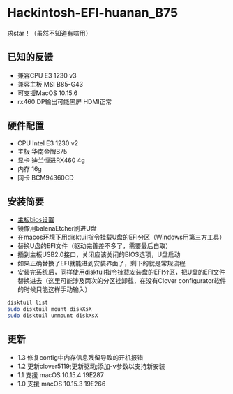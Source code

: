 # Hackintosh-EFI-huanan_B75
求star！（虽然不知道有啥用）

## 已知的反馈
- 兼容CPU E3 1230 v3
- 兼容主板 MSI B85-G43
- 可支援MacOS 10.15.6
- rx460 DP输出可能黑屏 HDMI正常

## 硬件配置
- CPU	Intel E3 1230 v2
- 主板	华南金牌B75
- 显卡	迪兰恒进RX460 4g
- 内存	16g
- 网卡	BCM94360CD	

## 安装简要
- [主板bios设置](https://github.com/LeUKi/Hackintosh-EFI-huanan_B75/blob/master/B75-Bios-setting.md)
- 镜像用balenaEtcher刷进U盘
- 在macos环境下用disktuil指令挂载U盘的EFI分区（Windows用第三方工具）
- 替换U盘的EFI文件（驱动完善差不多了，需要最后自取）
- 插到主板USB2.0接口，关闭应该关闭的BIOS选项，U盘启动
- 如果正确替换了EFI就能进到安装界面了，剩下的就是常规流程
- 安装完系统后，同样使用disktuil指令挂载安装盘的EFI分区，把U盘的EFI文件替换进去（这里可能涉及两次的分区挂卸载，在没有Clover configurator软件的时候只能这样手动输入）

```bash
disktuil list
sudo disktuil mount diskXsX
sudo disktuil unmount diskXsX
```

## 更新
- 1.3 修复config中内存信息残留导致的开机报错
- 1.2 更新clover5119;更新驱动;添加-v参数以支持新安装
- 1.1 支援 macOS 10.15.4 19E287
- 1.0 支援 macOS 10.15.3 19E266
